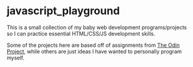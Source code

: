 # javascript_playground

This is a small collection of my baby web development programs/projects so I can practice essential HTML/CSS/JS development skills.


Some of the projects here are based off of assignments from [The Odin Project](https://www.theodinproject.com/), while others are just ideas I have wanted to personally program myself.
